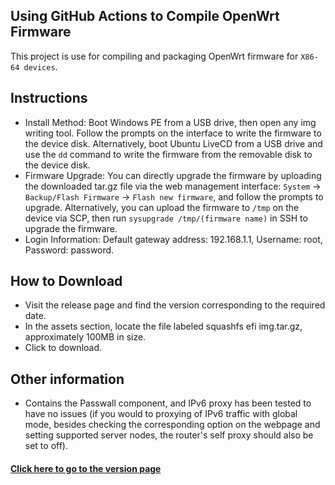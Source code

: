## Using GitHub Actions to Compile OpenWrt Firmware
This project is use for compiling and packaging OpenWrt firmware for `X86-64 devices`.

## Instructions
- Install Method: Boot Windows PE from a USB drive, then open any img writing tool. Follow the prompts on the interface to write the firmware to the device disk. Alternatively, boot Ubuntu LiveCD from a USB drive and use the `dd` command to write the firmware from the removable disk to the device disk.
- Firmware Upgrade: You can directly upgrade the firmware by uploading the downloaded tar.gz file via the web management interface: `System` -> `Backup/Flash Firmware` -> `Flash new firmware`, and follow the prompts to upgrade. Alternatively, you can upload the firmware to `/tmp` on the device via SCP, then run `sysupgrade /tmp/(firmware name)` in SSH to upgrade the firmware.
- Login Information: Default gateway address: 192.168.1.1, Username: root, Password: password.

## How to Download
- Visit the release page and find the version corresponding to the required date.
- In the assets section, locate the file labeled squashfs efi img.tar.gz, approximately 100MB in size.
- Click to download.

## Other information
- Contains the Passwall component, and IPv6 proxy has been tested to have no issues (if you would to proxying of IPv6 traffic with global mode, besides checking the corresponding option on the webpage and setting supported server nodes, the router's self proxy should also be set to off).

#### [Click here to go to the version page](https://github.com/mkevinstever/actions-openwrt-x86/releases)
